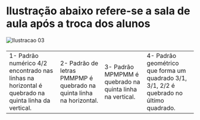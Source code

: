 <h1>Ilustração abaixo refere-se a sala de aula após a troca dos alunos</h1>

![Ilustracao 03](https://user-images.githubusercontent.com/124507005/222002981-a8925401-ea74-4122-ac15-f183abee8f87.png)
<h4>
<table>
<td>1- Padrão numérico 4/2 encontrado nas linhas na horizontal é quebrado na quinta linha da vertical.</td>
<td>2- Padrão de letras PMMPMP é quebrado na quinta linha na horizontal.</td>
<td>3- Padrão MPMPMM é quebrado na quinta linha na vertical.</td>
<td>4- Padrão geométrico que forma um quadrado 3/1, 3/1, 2/2 é quebrado no último quadrado.</td>
</table>
</h4>
